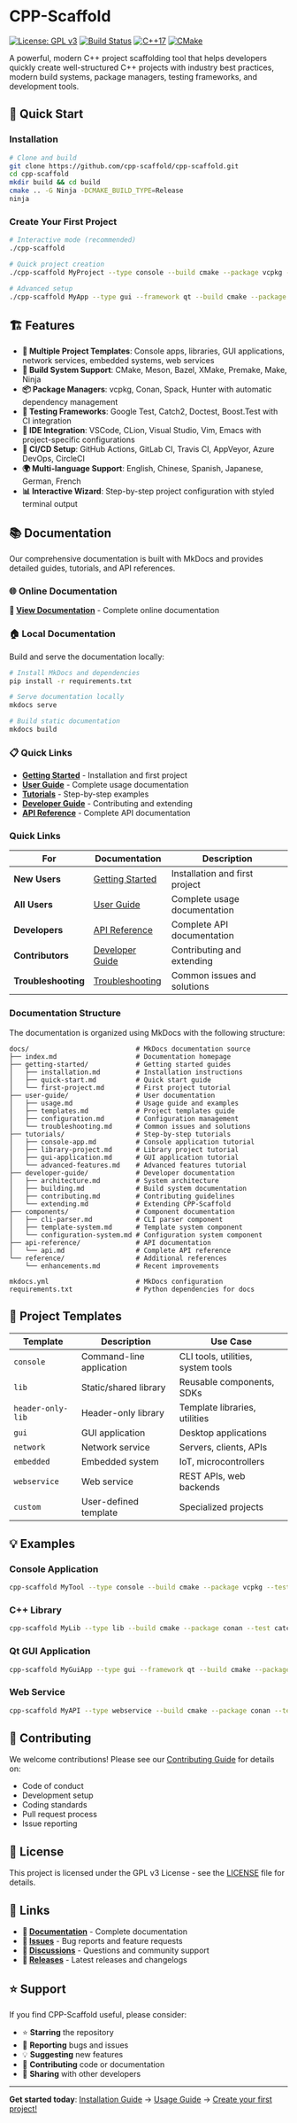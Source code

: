 # CPP-Scaffold

[![License: GPL v3](https://img.shields.io/badge/License-GPLv3-blue.svg)](https://www.gnu.org/licenses/gpl-3.0)
[![Build Status](https://img.shields.io/badge/build-passing-brightgreen.svg)](https://github.com/cpp-scaffold/cpp-scaffold)
[![C++17](https://img.shields.io/badge/C%2B%2B-17-blue.svg)](https://en.cppreference.com/w/cpp/17)
[![CMake](https://img.shields.io/badge/CMake-3.14+-blue.svg)](https://cmake.org/)

A powerful, modern C++ project scaffolding tool that helps developers quickly create well-structured C++ projects with industry best practices, modern build systems, package managers, testing frameworks, and development tools.

## 🚀 Quick Start

### Installation

```bash
# Clone and build
git clone https://github.com/cpp-scaffold/cpp-scaffold.git
cd cpp-scaffold
mkdir build && cd build
cmake .. -G Ninja -DCMAKE_BUILD_TYPE=Release
ninja
```

### Create Your First Project

```bash
# Interactive mode (recommended)
./cpp-scaffold

# Quick project creation
./cpp-scaffold MyProject --type console --build cmake --package vcpkg --test gtest

# Advanced setup
./cpp-scaffold MyApp --type gui --framework qt --build cmake --package conan --test gtest --ci github --editor vscode
```

## 🏗️ Features

- **🎯 Multiple Project Templates**: Console apps, libraries, GUI applications, network services, embedded systems, web services
- **🔧 Build System Support**: CMake, Meson, Bazel, XMake, Premake, Make, Ninja
- **📦 Package Managers**: vcpkg, Conan, Spack, Hunter with automatic dependency management
- **🧪 Testing Frameworks**: Google Test, Catch2, Doctest, Boost.Test with CI integration
- **🎨 IDE Integration**: VSCode, CLion, Visual Studio, Vim, Emacs with project-specific configurations
- **🔄 CI/CD Setup**: GitHub Actions, GitLab CI, Travis CI, AppVeyor, Azure DevOps, CircleCI
- **🌍 Multi-language Support**: English, Chinese, Spanish, Japanese, German, French
- **📊 Interactive Wizard**: Step-by-step project configuration with styled terminal output

## 📚 Documentation

Our comprehensive documentation is built with MkDocs and provides detailed guides, tutorials, and API references.

### 🌐 Online Documentation

**📖 [View Documentation](https://cpp-scaffold.github.io/cpp-scaffold/)** - Complete online documentation

### 🏠 Local Documentation

Build and serve the documentation locally:

```bash
# Install MkDocs and dependencies
pip install -r requirements.txt

# Serve documentation locally
mkdocs serve

# Build static documentation
mkdocs build
```

### 📋 Quick Links

- **[Getting Started](docs/getting-started/index.md)** - Installation and first project
- **[User Guide](docs/user-guide/index.md)** - Complete usage documentation
- **[Tutorials](docs/tutorials/index.md)** - Step-by-step examples
- **[Developer Guide](docs/developer-guide/index.md)** - Contributing and extending
- **[API Reference](docs/api-reference/index.md)** - Complete API documentation

### Quick Links

| For | Documentation | Description |
|-----|---------------|-------------|
| **New Users** | [Getting Started](docs/getting-started/index.md) | Installation and first project |
| **All Users** | [User Guide](docs/user-guide/index.md) | Complete usage documentation |
| **Developers** | [API Reference](docs/api-reference/index.md) | Complete API documentation |
| **Contributors** | [Developer Guide](docs/developer-guide/index.md) | Contributing and extending |
| **Troubleshooting** | [Troubleshooting](docs/user-guide/troubleshooting.md) | Common issues and solutions |

### Documentation Structure

The documentation is organized using MkDocs with the following structure:

```text
docs/                           # MkDocs documentation source
├── index.md                    # Documentation homepage
├── getting-started/            # Getting started guides
│   ├── installation.md         # Installation instructions
│   ├── quick-start.md          # Quick start guide
│   └── first-project.md        # First project tutorial
├── user-guide/                 # User documentation
│   ├── usage.md                # Usage guide and examples
│   ├── templates.md            # Project templates guide
│   ├── configuration.md        # Configuration management
│   └── troubleshooting.md      # Common issues and solutions
├── tutorials/                  # Step-by-step tutorials
│   ├── console-app.md          # Console application tutorial
│   ├── library-project.md      # Library project tutorial
│   ├── gui-application.md      # GUI application tutorial
│   └── advanced-features.md    # Advanced features tutorial
├── developer-guide/            # Developer documentation
│   ├── architecture.md         # System architecture
│   ├── building.md             # Build system documentation
│   ├── contributing.md         # Contributing guidelines
│   └── extending.md            # Extending CPP-Scaffold
├── components/                 # Component documentation
│   ├── cli-parser.md           # CLI parser component
│   ├── template-system.md      # Template system component
│   └── configuration-system.md # Configuration system component
├── api-reference/              # API documentation
│   └── api.md                  # Complete API reference
└── reference/                  # Additional references
    └── enhancements.md         # Recent improvements

mkdocs.yml                      # MkDocs configuration
requirements.txt                # Python dependencies for docs
```

## 🎯 Project Templates

| Template | Description | Use Case |
|----------|-------------|----------|
| `console` | Command-line application | CLI tools, utilities, system tools |
| `lib` | Static/shared library | Reusable components, SDKs |
| `header-only-lib` | Header-only library | Template libraries, utilities |
| `gui` | GUI application | Desktop applications |
| `network` | Network service | Servers, clients, APIs |
| `embedded` | Embedded system | IoT, microcontrollers |
| `webservice` | Web service | REST APIs, web backends |
| `custom` | User-defined template | Specialized projects |

## 💡 Examples

### Console Application
```bash
cpp-scaffold MyTool --type console --build cmake --package vcpkg --test gtest --ci github
```

### C++ Library
```bash
cpp-scaffold MyLib --type lib --build cmake --package conan --test catch2 --docs
```

### Qt GUI Application
```bash
cpp-scaffold MyGuiApp --type gui --framework qt --build cmake --package vcpkg --editor vscode
```

### Web Service
```bash
cpp-scaffold MyAPI --type webservice --build cmake --package conan --test gtest --ci github,gitlab
```

## 🤝 Contributing

We welcome contributions! Please see our [Contributing Guide](documents/developer-guide/CONTRIBUTING.md) for details on:

- Code of conduct
- Development setup
- Coding standards
- Pull request process
- Issue reporting

## 📄 License

This project is licensed under the GPL v3 License - see the [LICENSE](LICENSE) file for details.

## 🔗 Links

- **📖 [Documentation](documents/README.md)** - Complete documentation
- **🐛 [Issues](https://github.com/cpp-scaffold/cpp-scaffold/issues)** - Bug reports and feature requests
- **💬 [Discussions](https://github.com/cpp-scaffold/cpp-scaffold/discussions)** - Questions and community support
- **🚀 [Releases](https://github.com/cpp-scaffold/cpp-scaffold/releases)** - Latest releases and changelogs

## ⭐ Support

If you find CPP-Scaffold useful, please consider:

- ⭐ **Starring** the repository
- 🐛 **Reporting** bugs and issues
- 💡 **Suggesting** new features
- 🤝 **Contributing** code or documentation
- 💬 **Sharing** with other developers

---

**Get started today**: [Installation Guide](documents/user-guide/INSTALLATION.md) → [Usage Guide](documents/user-guide/USAGE.md) → [Create your first project!](documents/user-guide/USAGE.md#your-first-project)
